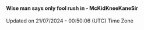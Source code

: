 #### Wise man says only fool rush in - McKidKneeKaneSir
Updated on 21/07/2024 - 00:50:06 (UTC) Time Zone
